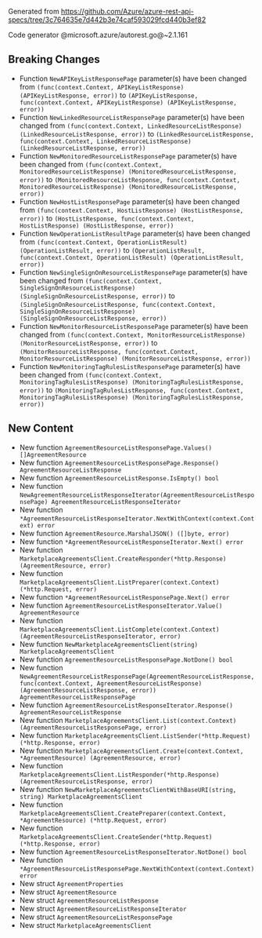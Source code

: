 Generated from https://github.com/Azure/azure-rest-api-specs/tree/3c764635e7d442b3e74caf593029fcd440b3ef82

Code generator @microsoft.azure/autorest.go@~2.1.161

## Breaking Changes

- Function `NewAPIKeyListResponsePage` parameter(s) have been changed from `(func(context.Context, APIKeyListResponse) (APIKeyListResponse, error))` to `(APIKeyListResponse, func(context.Context, APIKeyListResponse) (APIKeyListResponse, error))`
- Function `NewLinkedResourceListResponsePage` parameter(s) have been changed from `(func(context.Context, LinkedResourceListResponse) (LinkedResourceListResponse, error))` to `(LinkedResourceListResponse, func(context.Context, LinkedResourceListResponse) (LinkedResourceListResponse, error))`
- Function `NewMonitoredResourceListResponsePage` parameter(s) have been changed from `(func(context.Context, MonitoredResourceListResponse) (MonitoredResourceListResponse, error))` to `(MonitoredResourceListResponse, func(context.Context, MonitoredResourceListResponse) (MonitoredResourceListResponse, error))`
- Function `NewHostListResponsePage` parameter(s) have been changed from `(func(context.Context, HostListResponse) (HostListResponse, error))` to `(HostListResponse, func(context.Context, HostListResponse) (HostListResponse, error))`
- Function `NewOperationListResultPage` parameter(s) have been changed from `(func(context.Context, OperationListResult) (OperationListResult, error))` to `(OperationListResult, func(context.Context, OperationListResult) (OperationListResult, error))`
- Function `NewSingleSignOnResourceListResponsePage` parameter(s) have been changed from `(func(context.Context, SingleSignOnResourceListResponse) (SingleSignOnResourceListResponse, error))` to `(SingleSignOnResourceListResponse, func(context.Context, SingleSignOnResourceListResponse) (SingleSignOnResourceListResponse, error))`
- Function `NewMonitorResourceListResponsePage` parameter(s) have been changed from `(func(context.Context, MonitorResourceListResponse) (MonitorResourceListResponse, error))` to `(MonitorResourceListResponse, func(context.Context, MonitorResourceListResponse) (MonitorResourceListResponse, error))`
- Function `NewMonitoringTagRulesListResponsePage` parameter(s) have been changed from `(func(context.Context, MonitoringTagRulesListResponse) (MonitoringTagRulesListResponse, error))` to `(MonitoringTagRulesListResponse, func(context.Context, MonitoringTagRulesListResponse) (MonitoringTagRulesListResponse, error))`

## New Content

- New function `AgreementResourceListResponsePage.Values() []AgreementResource`
- New function `AgreementResourceListResponsePage.Response() AgreementResourceListResponse`
- New function `AgreementResourceListResponse.IsEmpty() bool`
- New function `NewAgreementResourceListResponseIterator(AgreementResourceListResponsePage) AgreementResourceListResponseIterator`
- New function `*AgreementResourceListResponseIterator.NextWithContext(context.Context) error`
- New function `AgreementResource.MarshalJSON() ([]byte, error)`
- New function `*AgreementResourceListResponseIterator.Next() error`
- New function `MarketplaceAgreementsClient.CreateResponder(*http.Response) (AgreementResource, error)`
- New function `MarketplaceAgreementsClient.ListPreparer(context.Context) (*http.Request, error)`
- New function `*AgreementResourceListResponsePage.Next() error`
- New function `AgreementResourceListResponseIterator.Value() AgreementResource`
- New function `MarketplaceAgreementsClient.ListComplete(context.Context) (AgreementResourceListResponseIterator, error)`
- New function `NewMarketplaceAgreementsClient(string) MarketplaceAgreementsClient`
- New function `AgreementResourceListResponsePage.NotDone() bool`
- New function `NewAgreementResourceListResponsePage(AgreementResourceListResponse, func(context.Context, AgreementResourceListResponse) (AgreementResourceListResponse, error)) AgreementResourceListResponsePage`
- New function `AgreementResourceListResponseIterator.Response() AgreementResourceListResponse`
- New function `MarketplaceAgreementsClient.List(context.Context) (AgreementResourceListResponsePage, error)`
- New function `MarketplaceAgreementsClient.ListSender(*http.Request) (*http.Response, error)`
- New function `MarketplaceAgreementsClient.Create(context.Context, *AgreementResource) (AgreementResource, error)`
- New function `MarketplaceAgreementsClient.ListResponder(*http.Response) (AgreementResourceListResponse, error)`
- New function `NewMarketplaceAgreementsClientWithBaseURI(string, string) MarketplaceAgreementsClient`
- New function `MarketplaceAgreementsClient.CreatePreparer(context.Context, *AgreementResource) (*http.Request, error)`
- New function `MarketplaceAgreementsClient.CreateSender(*http.Request) (*http.Response, error)`
- New function `AgreementResourceListResponseIterator.NotDone() bool`
- New function `*AgreementResourceListResponsePage.NextWithContext(context.Context) error`
- New struct `AgreementProperties`
- New struct `AgreementResource`
- New struct `AgreementResourceListResponse`
- New struct `AgreementResourceListResponseIterator`
- New struct `AgreementResourceListResponsePage`
- New struct `MarketplaceAgreementsClient`
